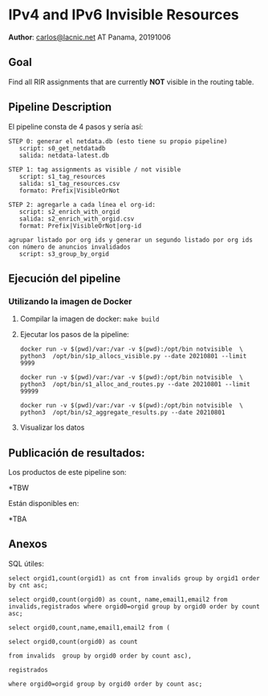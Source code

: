 # IPv4 and IPv6 Invisible Resources

**Author**: carlos@lacnic.net AT Panama, 20191006

## Goal

Find all RIR assignments that are currently **NOT** visible in the routing table.

## Pipeline Description

El pipeline consta de 4 pasos y sería así:

```
STEP 0: generar el netdata.db (esto tiene su propio pipeline)
   script: s0_get_netdatadb
   salida: netdata-latest.db

STEP 1: tag assignments as visible / not visible
   script: s1_tag_resources
   salida: s1_tag_resources.csv
   formato: Prefix|VisibleOrNot

STEP 2: agregarle a cada línea el org-id:
   script: s2_enrich_with_orgid
   salida: s2_enrich_with_orgid.csv
   format: Prefix|VisibleOrNot|org-id

agrupar listado por org ids y generar un segundo listado por org ids con número de anuncios invalidados
   script: s3_group_by_orgid
```

## Ejecución del pipeline

### Utilizando la imagen de Docker

1. Compilar la imagen de docker:
   ```make build```
2. Ejecutar los pasos de la pipeline:
   ```
   docker run -v $(pwd)/var:/var -v $(pwd):/opt/bin notvisible  \
   python3  /opt/bin/s1p_allocs_visible.py --date 20210801 --limit 9999
   ```
   
   ```
   docker run -v $(pwd)/var:/var -v $(pwd):/opt/bin notvisible  \
   python3  /opt/bin/s1_alloc_and_routes.py --date 20210801 --limit 99999
   ```
   
   ```
   docker run -v $(pwd)/var:/var -v $(pwd):/opt/bin notvisible  \
   python3  /opt/bin/s2_aggregate_results.py --date 20210801
   ```
4.  Visualizar los datos

## Publicación de resultados:

Los productos de este pipeline son:

*TBW

Están disponibles en:

*TBA

## Anexos

SQL útiles:

```
select orgid1,count(orgid1) as cnt from invalids group by orgid1 order by cnt asc;
```

```select orgid0,count(orgid0) as count, name,email1,email2 from invalids,registrados where orgid0=orgid group by orgid0 order by count asc;```


```
select orgid0,count,name,email1,email2 from (

select orgid0,count(orgid0) as count 

from invalids  group by orgid0 order by count asc),

registrados 

where orgid0=orgid group by orgid0 order by count asc;
```
